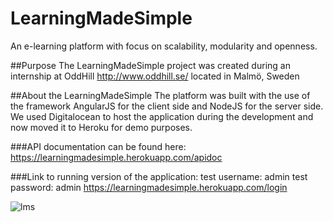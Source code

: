 # LearningMadeSimple
An e-learning platform with focus on scalability, modularity and openness.

##Purpose
The LearningMadeSimple project was created during an internship at OddHill http://www.oddhill.se/ located in Malmö, Sweden

##About the LearningMadeSimple
The platform was built with the use of the framework AngularJS for the client side and NodeJS for the server side.
We used Digitalocean to host the application during the development and now moved it to Heroku for demo purposes.

###API documentation can be found here:
https://learningmadesimple.herokuapp.com/apidoc

###Link to running version of the application:
test username: admin
test password: admin
https://learningmadesimple.herokuapp.com/login

![lms](http://simon.brasse-pc.eu/portfolio/images/lmsFront.jpg)

